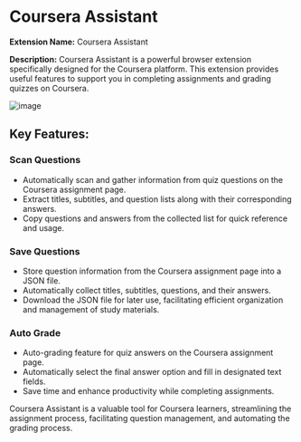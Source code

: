 # Coursera Assistant

**Extension Name:** Coursera Assistant

**Description:** Coursera Assistant is a powerful browser extension specifically designed for the Coursera platform. This extension provides useful features to support you in completing assignments and grading quizzes on Coursera.

![image](https://github.com/entyd1004/chrome-extension-coursera-assistant/assets/76547160/abe8c5e1-15eb-4eba-a862-3e2f39e111ff)


## Key Features:

### Scan Questions

- Automatically scan and gather information from quiz questions on the Coursera assignment page.
- Extract titles, subtitles, and question lists along with their corresponding answers.
- Copy questions and answers from the collected list for quick reference and usage.

### Save Questions

- Store question information from the Coursera assignment page into a JSON file.
- Automatically collect titles, subtitles, questions, and their answers.
- Download the JSON file for later use, facilitating efficient organization and management of study materials.

### Auto Grade

- Auto-grading feature for quiz answers on the Coursera assignment page.
- Automatically select the final answer option and fill in designated text fields.
- Save time and enhance productivity while completing assignments.

Coursera Assistant is a valuable tool for Coursera learners, streamlining the assignment process, facilitating question management, and automating the grading process.
